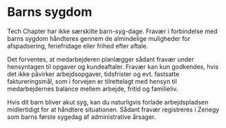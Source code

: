 # Barns sygdom

Tech Chapter har ikke særskilte barn-syg-dage. Fravær i forbindelse med barns sygdom håndteres gennem de almindelige muligheder for afspadsering, feriefridage eller frihed efter aftale.

Det forventes, at medarbejderen planlægger sådant fravær under hensyntagen til opgaver og kundeaftaler. Fravær kan kun godkendes, hvis det ikke påvirker arbejdsopgaver, tidsfrister og evt. fastsatte faktureringsmål, som i forvejen er tilrettelagt med hensyn til medarbejdernes balance mellem arbejde, fritid og familieliv.

Hvis dit barn bliver akut syg, kan du naturligvis forlade arbejdspladsen midlertidigt for at håndtere situationen. Sådant fravær registreres i Zenegy som barns første sygedag af administrative årsager.
